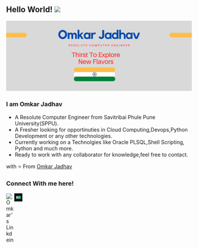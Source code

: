 ## Hello World! <img src="https://raw.githubusercontent.com/iampavangandhi/iampavangandhi/master/gifs/Hi.gif" width="30px"></h2>
<img src="https://github.com/Omkar118/Omkar118/blob/master/Omkar%20Jadhav%20(1).png">

### I am Omkar Jadhav
- A Resolute Computer Engineer from Savitribai Phule Pune University(SPPU).
- A Fresher looking for opportinuties in Cloud Computing,Devops,Python Development or any other technologies. 
- Currently working on a Technolgies like Oracle PLSQL,Shell Scripting, Python and much more.
- Ready to work with any collaborator for knowledge,feel free to contact.

with ⭐️ From [Omkar Jadhav](https://github.com/Omkar118)

### Connect With me here!
<a href="https://www.linkedin.com/in/omkar-jadhav-480326132/">
  <img align="left" alt="Omkar's Linkdein" width="22px" src="https://i.stack.imgur.com/gVE0j.png" alt="linkedin" />
</a>

<a href="https://www.hackerrank.com/omkar101jadhav">
  <img align="left" alt="Omkar's Hackerrank" width="22px" src="	https://raw.githubusercontent.com/github/explore/d…43a77e73a35680f3/topics/hackerrank/hackerrank.png" />
</a>
